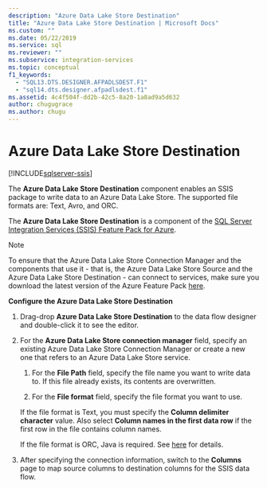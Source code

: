 ```yaml
---
description: "Azure Data Lake Store Destination"
title: "Azure Data Lake Store Destination | Microsoft Docs"
ms.custom: ""
ms.date: 05/22/2019
ms.service: sql
ms.reviewer: ""
ms.subservice: integration-services
ms.topic: conceptual
f1_keywords: 
  - "SQL13.DTS.DESIGNER.AFPADLSDEST.F1"
  - "sql14.dts.designer.afpadlsdest.f1"
ms.assetid: 4c4f504f-dd2b-42c5-8a20-1a8ad9a5d632
author: chugugrace
ms.author: chugu
---
```

# Azure Data Lake Store Destination

[!INCLUDE[sqlserver-ssis](../../includes/applies-to-version/sqlserver-ssis.md)]


  The **Azure Data Lake Store Destination** component enables an SSIS package to write data to an Azure Data Lake Store. The supported file formats are: Text, Avro, and ORC. 
  
 The **Azure Data Lake Store Destination** is a component of the [SQL Server Integration Services (SSIS) Feature Pack for Azure](../../integration-services/azure-feature-pack-for-integration-services-ssis.md).
 
> [!NOTE]
> To ensure that the Azure Data Lake Store Connection Manager and the components that use it - that is, the Azure Data Lake Store Source and the Azure Data Lake Store Destination - can connect to services, make sure you download the latest version of the Azure Feature Pack [here](https://www.microsoft.com/download/details.aspx?id=49492). 

**Configure the Azure Data Lake Store Destination**

1. Drag-drop **Azure Data Lake Store Destination** to the data flow designer and double-click it to see the editor.  

2.  For the **Azure Data Lake Store connection manager** field, specify an existing Azure Data Lake Store Connection Manager or create a new one that refers to an Azure Data Lake Store service.  
  
    1.  For the **File Path** field, specify the file name you want to write data to. If this file already exists, its contents are overwritten.  
  
    2.  For the **File format** field, specify the file format you want to use.  
  
       If the file format is Text, you must specify the **Column delimiter character** value. Also  select **Column names in the first data row** if the first row in the file contains column names.  

       If the file format is ORC, Java is required. See [here](../../integration-services/azure-feature-pack-for-integration-services-ssis.md#dependency-on-java) for details.
  
3.  After specifying the connection information, switch to the **Columns** page to map source columns to destination columns for the SSIS data flow.  
